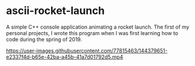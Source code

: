 # ascii-rocket-launch
A simple C++ console application animating a rocket launch. The first of my personal projects, I wrote this program when I was first learning how to code during the spring of 2019.

https://user-images.githubusercontent.com/77815463/144379651-e2337f4d-b65e-42ba-a45b-41a7d01792d5.mp4

